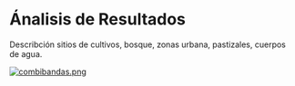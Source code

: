 # __Ánalisis de Resultados__
Describción sitios de cultivos, bosque, zonas urbana, pastizales, cuerpos de agua. 

[![combibandas.png](https://i.postimg.cc/Kv5X277C/combibandas.png)](https://postimg.cc/9rzgP7nB)
